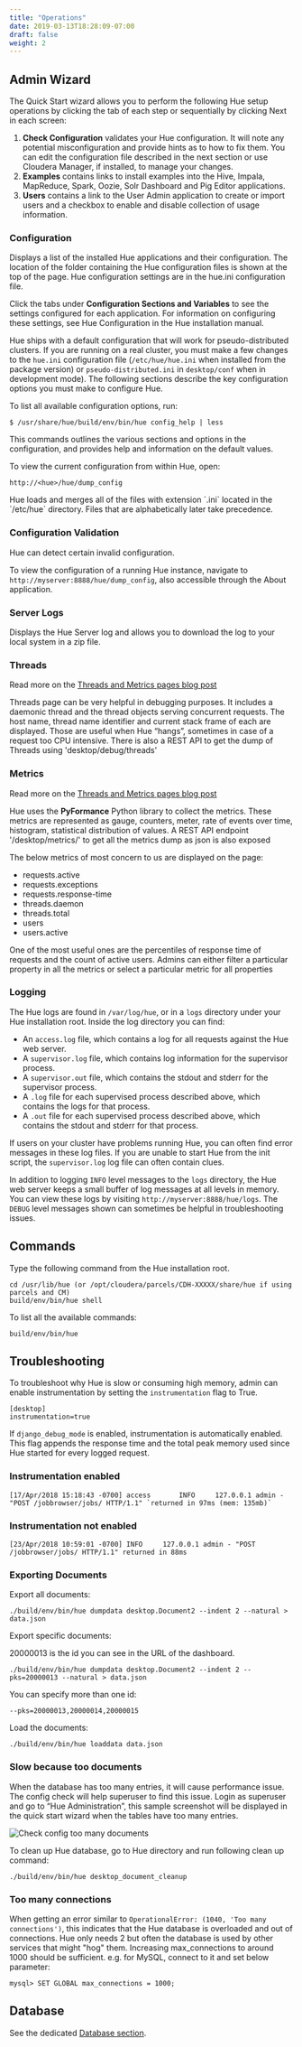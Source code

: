 ```yaml
---
title: "Operations"
date: 2019-03-13T18:28:09-07:00
draft: false
weight: 2
---
```


## Admin Wizard

The Quick Start wizard allows you to perform the following Hue setup
operations by clicking the tab of each step or sequentially by clicking
Next in each screen:

1.  **Check Configuration** validates your Hue configuration. It will
    note any potential misconfiguration and provide hints as to how to
    fix them. You can edit the configuration file described in the next
    section or use Cloudera Manager, if installed, to manage your
    changes.
2.  **Examples** contains links to install examples into the Hive,
    Impala, MapReduce, Spark, Oozie, Solr Dashboard and Pig Editor applications.
3.  **Users** contains a link to the User Admin application to create or
    import users and a checkbox to enable and disable collection of
    usage information.

### Configuration

Displays a list of the installed Hue applications and their
configuration. The location of the folder containing the Hue
configuration files is shown at the top of the page. Hue configuration
settings are in the hue.ini configuration file.

Click the tabs under **Configuration Sections and Variables** to see the
settings configured for each application. For information on configuring
these settings, see Hue Configuration in the Hue installation manual.


Hue ships with a default configuration that will work for
pseudo-distributed clusters.  If you are running on a real cluster, you must
make a few changes to the `hue.ini` configuration file (`/etc/hue/hue.ini` when installed from the
package version) or `pseudo-distributed.ini` in `desktop/conf` when in development mode).
The following sections describe the key configuration options you must make to configure Hue.


<div class="note">
To list all available configuration options, run:

    $ /usr/share/hue/build/env/bin/hue config_help | less

This commands outlines the various sections and options in the configuration,
and provides help and information on the default values.
</div>


<div class="note">
To view the current configuration from within Hue, open:

    http://<hue>/hue/dump_config
</div>

<div class="note">
Hue loads and merges all of the files with extension `.ini`
located in the `/etc/hue` directory.  Files that are alphabetically later
take precedence.
</div>


### Configuration Validation

Hue can detect certain invalid configuration.

To view the configuration of a running Hue instance, navigate to
`http://myserver:8888/hue/dump_config`, also accessible through the About
application.


### Server Logs

Displays the Hue Server log and allows you to download the log to your
local system in a zip file.

### Threads

Read more on the [Threads and Metrics pages
 blog post](http://gethue.com/easier-administration-of-hue-with-the-new-threads-and-metrics-pages/)

Threads page can be very helpful in debugging purposes. It includes a daemonic thread and the thread objects serving concurrent requests. The host name, thread name identifier and current stack frame of each are displayed. Those are useful when Hue “hangs”, sometimes in case of a request too CPU intensive. There is also a REST API to get the dump of Threads using 'desktop/debug/threads'

### Metrics

Read more on the [Threads and Metrics pages
 blog post](http://gethue.com/easier-administration-of-hue-with-the-new-threads-and-metrics-pages/)

Hue uses the **PyFormance** Python library to collect the metrics. These metrics are represented as gauge, counters, meter, rate of events over time, histogram, statistical distribution of values. A REST API endpoint '/desktop/metrics/' to get all the metrics dump as json is also exposed

The below metrics of most concern to us are displayed on the page:

- requests.active
- requests.exceptions
- requests.response-time
- threads.daemon
- threads.total
- users
- users.active

One of the most useful ones are the percentiles of response time of requests and the count of active users.
Admins can either filter a particular property in all the metrics or select a particular metric for all properties

### Logging

The Hue logs are found in `/var/log/hue`, or in a `logs` directory under your
Hue installation root. Inside the log directory you can find:

* An `access.log` file, which contains a log for all requests against the Hue
web server.
* A `supervisor.log` file, which contains log information for the supervisor
process.
* A `supervisor.out` file, which contains the stdout and stderr for the
supervisor process.
* A `.log` file for each supervised process described above, which contains
the logs for that process.
* A `.out` file for each supervised process described above, which contains
the stdout and stderr for that process.

If users on your cluster have problems running Hue, you can often find error
messages in these log files. If you are unable to start Hue from the init
script, the `supervisor.log` log file can often contain clues.

In addition to logging `INFO` level messages to the `logs` directory, the Hue
web server keeps a small buffer of log messages at all levels in memory. You can
view these logs by visiting `http://myserver:8888/hue/logs`. The `DEBUG` level
messages shown can sometimes be helpful in troubleshooting issues.

## Commands

Type the following command from the Hue installation root.

    cd /usr/lib/hue (or /opt/cloudera/parcels/CDH-XXXXX/share/hue if using parcels and CM)
    build/env/bin/hue shell

To list all the available commands:

    build/env/bin/hue

## Troubleshooting

To troubleshoot why Hue is slow or consuming high memory, admin can enable instrumentation by setting the `instrumentation` flag to True.

    [desktop]
    instrumentation=true

If `django_debug_mode` is enabled, instrumentation is automatically enabled. This flag appends the response time and the total peak memory used since Hue started for every logged request.

### Instrumentation enabled

    [17/Apr/2018 15:18:43 -0700] access       INFO     127.0.0.1 admin - "POST /jobbrowser/jobs/ HTTP/1.1" `returned in 97ms (mem: 135mb)`

### Instrumentation not enabled

    [23/Apr/2018 10:59:01 -0700] INFO     127.0.0.1 admin - "POST /jobbrowser/jobs/ HTTP/1.1" returned in 88ms

### Exporting Documents

Export all documents:

    ./build/env/bin/hue dumpdata desktop.Document2 --indent 2 --natural > data.json

Export specific documents:

20000013 is the id you can see in the URL of the dashboard.

    ./build/env/bin/hue dumpdata desktop.Document2 --indent 2 --pks=20000013 --natural > data.json

You can specify more than one id:

    --pks=20000013,20000014,20000015

Load the documents:

    ./build/env/bin/hue loaddata data.json


### Slow because too documents

When the database has too many entries, it will cause performance issue. The config check will help superuser to find this issue. Login as superuser and go to “Hue Administration”, this sample screenshot will be displayed in the quick start wizard when the tables have too many entries.

![Check config too many documents](https://cdn.gethue.com/uploads/2019/03/Doc2CountCheck.png)

To clean up Hue database, go to Hue directory and run following clean up command:

    ./build/env/bin/hue desktop_document_cleanup

### Too many connections

When getting an error similar to `OperationalError: (1040, 'Too many connections')`, this indicates that the Hue database is overloaded and out of connections. Hue only needs 2 but often the database is used by other services that might "hog" them. Increasing max_connections to around 1000 should be sufficient. e.g. for MySQL, connect to it and set below parameter:

    mysql> SET GLOBAL max_connections = 1000;

## Database

See the dedicated [Database section](/administrator/administration/database/).
